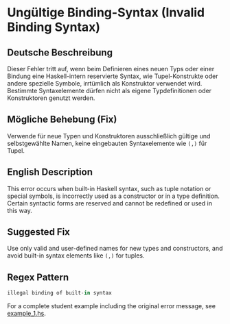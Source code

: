 # Ungültige Binding-Syntax (Invalid Binding Syntax)

## Deutsche Beschreibung
Dieser Fehler tritt auf, wenn beim Definieren eines neuen Typs oder einer Bindung eine Haskell-intern reservierte Syntax, wie Tupel-Konstrukte oder andere spezielle Symbole, irrtümlich als Konstruktor verwendet wird. Bestimmte Syntaxelemente dürfen nicht als eigene Typdefinitionen oder Konstruktoren genutzt werden.

## Mögliche Behebung (Fix)
Verwende für neue Typen und Konstruktoren ausschließlich gültige und selbstgewählte Namen, keine eingebauten Syntaxelemente wie `(,)` für Tupel.

## English Description
This error occurs when built-in Haskell syntax, such as tuple notation or special symbols, is incorrectly used as a constructor or in a type definition. Certain syntactic forms are reserved and cannot be redefined or used in this way.

## Suggested Fix
Use only valid and user-defined names for new types and constructors, and avoid built-in syntax elements like `(,)` for tuples.

## Regex Pattern
```python
illegal binding of built-in syntax
```

For a complete student example including the original error message, see [example_1.hs](./example_1.hs).
